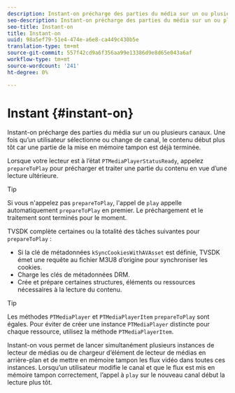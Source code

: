 ```yaml
---
description: Instant-on précharge des parties du média sur un ou plusieurs canaux. Une fois qu’un utilisateur sélectionne ou change de canal, le contenu début plus tôt car une partie de la mise en mémoire tampon est déjà terminée.
seo-description: Instant-on précharge des parties du média sur un ou plusieurs canaux. Une fois qu’un utilisateur sélectionne ou change de canal, le contenu début plus tôt car une partie de la mise en mémoire tampon est déjà terminée.
seo-title: Instant-on
title: Instant-on
uuid: 98a5ef79-51e4-474e-a6e8-ca449c430b5e
translation-type: tm+mt
source-git-commit: 557f42cd9a6f356aa99e13386d9e8d65e043a6af
workflow-type: tm+mt
source-wordcount: '241'
ht-degree: 0%

---
```



# Instant {#instant-on}

Instant-on précharge des parties du média sur un ou plusieurs canaux. Une fois qu’un utilisateur sélectionne ou change de canal, le contenu début plus tôt car une partie de la mise en mémoire tampon est déjà terminée.

Lorsque votre lecteur est à l’état `PTMediaPlayerStatusReady`, appelez `prepareToPlay` pour précharger et traiter une partie du contenu en vue d’une lecture ultérieure.

>[!TIP]
>
>Si vous n&#39;appelez pas `prepareToPlay`, l&#39;appel de `play` appelle automatiquement `prepareToPlay` en premier. Le préchargement et le traitement sont terminés pour le moment.

TVSDK complète certaines ou la totalité des tâches suivantes pour `prepareToPlay` :

* Si la clé de métadonnées `kSyncCookiesWithAVAsset` est définie, TVSDK émet une requête au fichier M3U8 d’origine pour synchroniser les cookies.
* Charge les clés de métadonnées DRM.
* Crée et prépare certaines structures, éléments ou ressources nécessaires à la lecture du contenu.

>[!TIP]
>
>Les méthodes `PTMediaPlayer` et `PTMediaPlayerItem` `prepareToPlay` sont égales. Pour éviter de créer une instance `PTMediaPlayer` distincte pour chaque ressource, utilisez la méthode `PTMediaPlayerItem`.

Instant-on vous permet de lancer simultanément plusieurs instances de lecteur de médias ou de chargeur d’élément de lecteur de médias en arrière-plan et de mettre en mémoire tampon les flux vidéo dans toutes ces instances. Lorsqu’un utilisateur modifie le canal et que le flux est mis en mémoire tampon correctement, l’appel à `play` sur le nouveau canal début la lecture plus tôt.